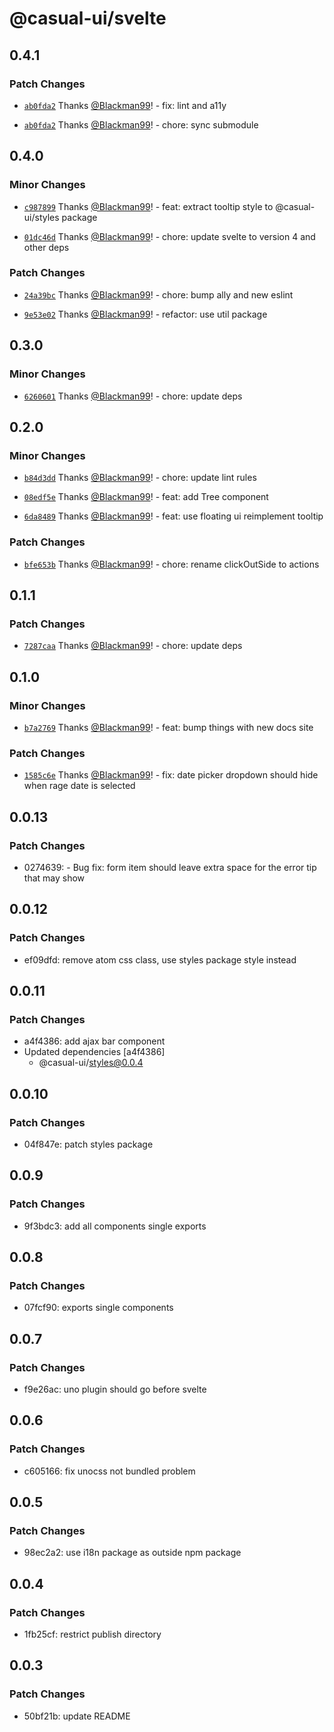 # @casual-ui/svelte

## 0.4.1

### Patch Changes

- [`ab0fda2`](https://github.com/Casual-UI/svelte/commit/ab0fda248a7f082b4c03ee56d8c37ebf5ea5950b) Thanks [@Blackman99](https://github.com/Blackman99)! - fix: lint and a11y

- [`ab0fda2`](https://github.com/Casual-UI/svelte/commit/ab0fda248a7f082b4c03ee56d8c37ebf5ea5950b) Thanks [@Blackman99](https://github.com/Blackman99)! - chore: sync submodule

## 0.4.0

### Minor Changes

- [`c987899`](https://github.com/Casual-UI/svelte/commit/c987899485b1bab7d3f057eee42bff0b6fb37110) Thanks [@Blackman99](https://github.com/Blackman99)! - feat: extract tooltip style to @casual-ui/styles package

- [`01dc46d`](https://github.com/Casual-UI/svelte/commit/01dc46d60b8fb59bdc8f4a7ac3bbeee675f0de2b) Thanks [@Blackman99](https://github.com/Blackman99)! - chore: update svelte to version 4 and other deps

### Patch Changes

- [`24a39bc`](https://github.com/Casual-UI/svelte/commit/24a39bc3ac5815a29a4d6d02e5764ce29d915f3c) Thanks [@Blackman99](https://github.com/Blackman99)! - chore: bump ally and new eslint

- [`9e53e02`](https://github.com/Casual-UI/svelte/commit/9e53e024b6f094ca3e3b726a35a6449e27436e8f) Thanks [@Blackman99](https://github.com/Blackman99)! - refactor: use util package

## 0.3.0

### Minor Changes

- [`6260601`](https://github.com/Casual-UI/svelte/commit/62606010dfa521c8935e21d0ccc912cda30b5edf) Thanks [@Blackman99](https://github.com/Blackman99)! - chore: update deps

## 0.2.0

### Minor Changes

- [`b84d3dd`](https://github.com/Casual-UI/svelte/commit/b84d3dd5a91df553938f451fe3711139abeee787) Thanks [@Blackman99](https://github.com/Blackman99)! - chore: update lint rules

- [`08edf5e`](https://github.com/Casual-UI/svelte/commit/08edf5e3977347d3c22d4940209946e0cfa95d36) Thanks [@Blackman99](https://github.com/Blackman99)! - feat: add Tree component

- [`6da8489`](https://github.com/Casual-UI/svelte/commit/6da8489cecb78fcdf90014e3562b7d1979bfa458) Thanks [@Blackman99](https://github.com/Blackman99)! - feat: use floating ui reimplement tooltip

### Patch Changes

- [`bfe653b`](https://github.com/Casual-UI/svelte/commit/bfe653be79f74d1a3d250e0d7871a7d215f80a2a) Thanks [@Blackman99](https://github.com/Blackman99)! - chore: rename clickOutSide to actions

## 0.1.1

### Patch Changes

- [`7287caa`](https://github.com/Casual-UI/svelte/commit/7287caa71bc1d7950be67b2624e06c23cc71a57c) Thanks [@Blackman99](https://github.com/Blackman99)! - chore: update deps

## 0.1.0

### Minor Changes

- [`b7a2769`](https://github.com/Casual-UI/svelte/commit/b7a27692d977edc0733bb9c596048bd2a2a116c1) Thanks [@Blackman99](https://github.com/Blackman99)! - feat: bump things with new docs site

### Patch Changes

- [`1585c6e`](https://github.com/Casual-UI/svelte/commit/1585c6e398371ed93fa32908ec4939b974c17522) Thanks [@Blackman99](https://github.com/Blackman99)! - fix: date picker dropdown should hide when rage date is selected

## 0.0.13

### Patch Changes

- 0274639: - Bug fix: form item should leave extra space for the error tip that may show

## 0.0.12

### Patch Changes

- ef09dfd: remove atom css class, use styles package style instead

## 0.0.11

### Patch Changes

- a4f4386: add ajax bar component
- Updated dependencies [a4f4386]
  - @casual-ui/styles@0.0.4

## 0.0.10

### Patch Changes

- 04f847e: patch styles package

## 0.0.9

### Patch Changes

- 9f3bdc3: add all components single exports

## 0.0.8

### Patch Changes

- 07fcf90: exports single components

## 0.0.7

### Patch Changes

- f9e26ac: uno plugin should go before svelte

## 0.0.6

### Patch Changes

- c605166: fix unocss not bundled problem

## 0.0.5

### Patch Changes

- 98ec2a2: use i18n package as outside npm package

## 0.0.4

### Patch Changes

- 1fb25cf: restrict publish directory

## 0.0.3

### Patch Changes

- 50bf21b: update README
